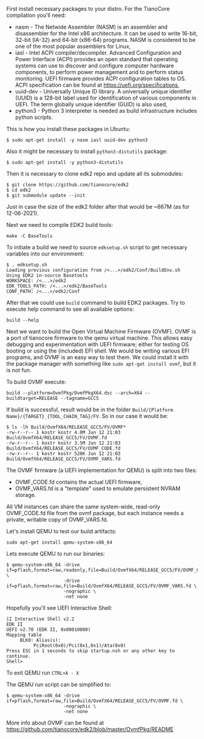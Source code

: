 First install necessary packages to your distro.
For the TianoCore compilation you'll need:
- nasm - The Netwide Assembler (NASM) is an assembler and disassembler for the Intel x86 architecture. It can be used to write 16-bit, 32-bit (IA-32) and 64-bit (x86-64) programs. NASM is considered to be one of the most popular assemblers for Linux,
- iasl - Intel ACPI compiler/decompiler. Advanced Configuration and Power Interface (ACPI) provides an open standard that operating systems can use to discover and configure computer hardware components, to perform power management and to perform status monitoring. UEFI firmware provides ACPI configuration tables to OS. ACPI specification can be found at https://uefi.org/specifications,
- uuid-dev - Universally Unique ID library. A universally unique identifier (UUID) is a 128-bit label used for identification of various components in UEFI. The term globally unique identifier (GUID) is also used,
- python3 - Python 3 interpreter is needed as build infrastructure includes python scripts.

This is how you install these packages in Ubuntu:
```
$ sudo apt-get install -y nasm iasl uuid-dev python3
```

Also it might be necessary to install `python3-distutils` package:
```
$ sudo apt-get install -y python3-distutils
```

Then it is necessary to clone edk2 repo and update all its submodules:
```
$ git clone https://github.com/tianocore/edk2
$ cd edk2
$ git submodule update --init
```

Just in case the size of the edk2 folder after that would be ~867M (as for 12-06-2021).

Next we need to compile EDK2 build tools:
```
make -C BaseTools
```

To initiate a build we need to source `edksetup.sh` script to get necessary variables into our environment:
```
$ . edksetup.sh
Loading previous configuration from /<...>/edk2/Conf/BuildEnv.sh
Using EDK2 in-source Basetools
WORKSPACE: /<...>/edk2
EDK_TOOLS_PATH: /<...>/edk2/BaseTools
CONF_PATH: /<...>/edk2/Conf
```

After that we could use `build` command to build EDK2 packages.
Try to execute help command to see all available options:
```
build --help
```

Next we want to build the Open Virtual Machine Firmware (OVMF). OVMF is a port of tianocore firmware to the qemu virtual machine. This allows easy debugging and experimentation with UEFI firmware; either for testing OS booting or using the (included) EFI shell. We would be writing various EFI programs, and OVMF is an easy way to test them. We could install it with the package manager with something like `sudo apt-get install ovmf`, but it is not fun.

To build OVMF execute:
```
build --platform=OvmfPkg/OvmfPkgX64.dsc --arch=X64 --buildtarget=RELEASE --tagname=GCC5
```

If build is successful, result would be in the folder `Build/{Platform Name}/{TARGET}_{TOOL_CHAIN_TAG}/FV`. So in our case it would be:
```
$ ls -lh Build/OvmfX64/RELEASE_GCC5/FV/OVMF*
-rw-r--r-- 1 kostr kostr 4.0M Jun 12 21:03 Build/OvmfX64/RELEASE_GCC5/FV/OVMF.fd
-rw-r--r-- 1 kostr kostr 3.5M Jun 12 21:03 Build/OvmfX64/RELEASE_GCC5/FV/OVMF_CODE.fd
-rw-r--r-- 1 kostr kostr 528K Jun 12 21:03 Build/OvmfX64/RELEASE_GCC5/FV/OVMF_VARS.fd
```

The OVMF firmware (a UEFI implementation for QEMU) is split into two files:
- OVMF_CODE.fd contains the actual UEFI firmware,
- OVMF_VARS.fd is a "template" used to emulate persistent NVRAM storage.

All VM instances can share the same system-wide, read-only OVMF_CODE.fd file from the ovmf package, but each instance needs a private, writable copy of OVMF_VARS.fd.

Let's install QEMU to test our build artifacts:
```
sudo apt-get install qemu-system-x86_64
```

Lets execute QEMU to run our binaries:
```
$ qemu-system-x86_64 -drive if=pflash,format=raw,readonly,file=Build/OvmfX64/RELEASE_GCC5/FV/OVMF_CODE.fd \
                     -drive if=pflash,format=raw,file=Build/OvmfX64/RELEASE_GCC5/FV/OVMF_VARS.fd \
                     -nographic \
                     -net none
```

Hopefully you'll see UEFI Interactive Shell:
```
ïI Interactive Shell v2.2
EDK II
UEFI v2.70 (EDK II, 0x00010000)
Mapping table
     BLK0: Alias(s):
          PciRoot(0x0)/Pci(0x1,0x1)/Ata(0x0)
Press ESC in 1 seconds to skip startup.nsh or any other key to continue.
Shell>
```

To exit QEMU run `CTRL+A - X`

The QEMU run script can be simplified to:
```
$ qemu-system-x86_64 -drive if=pflash,format=raw,file=Build/OvmfX64/RELEASE_GCC5/FV/OVMF.fd \
                     -nographic \
                     -net none
```

More info about OVMF can be found at https://github.com/tianocore/edk2/blob/master/OvmfPkg/README
